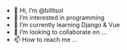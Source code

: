 - 👋 Hi, I’m @billtsol
- 👀 I’m interested in programming
- 🌱 I’m currently learning Django & Vue
- 💞️ I’m looking to collaborate on ...
- 📫 How to reach me ...

<!---
billtsol/billtsol is a ✨ special ✨ repository because its `README.md` (this file) appears on your GitHub profile.
You can click the Preview link to take a look at your changes.
--->
